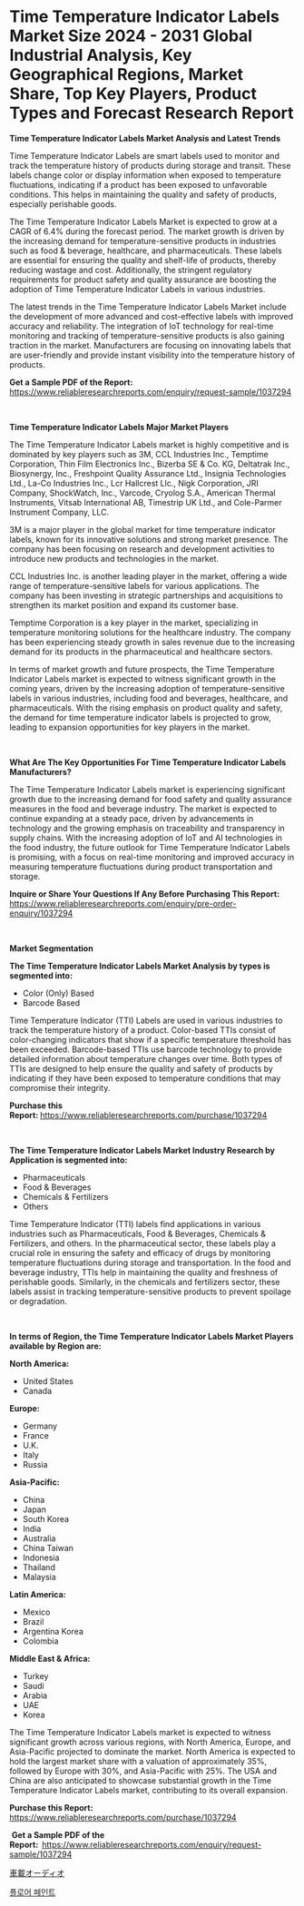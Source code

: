 <p><h1>Time Temperature Indicator Labels Market Size 2024 - 2031 Global Industrial Analysis, Key Geographical Regions, Market Share, Top Key Players, Product Types and Forecast Research Report</h1></p><p><strong>Time Temperature Indicator Labels Market Analysis and Latest Trends</strong></p>
<p><p>Time Temperature Indicator Labels are smart labels used to monitor and track the temperature history of products during storage and transit. These labels change color or display information when exposed to temperature fluctuations, indicating if a product has been exposed to unfavorable conditions. This helps in maintaining the quality and safety of products, especially perishable goods.</p><p>The Time Temperature Indicator Labels Market is expected to grow at a CAGR of 6.4% during the forecast period. The market growth is driven by the increasing demand for temperature-sensitive products in industries such as food & beverage, healthcare, and pharmaceuticals. These labels are essential for ensuring the quality and shelf-life of products, thereby reducing wastage and cost. Additionally, the stringent regulatory requirements for product safety and quality assurance are boosting the adoption of Time Temperature Indicator Labels in various industries.</p><p>The latest trends in the Time Temperature Indicator Labels Market include the development of more advanced and cost-effective labels with improved accuracy and reliability. The integration of IoT technology for real-time monitoring and tracking of temperature-sensitive products is also gaining traction in the market. Manufacturers are focusing on innovating labels that are user-friendly and provide instant visibility into the temperature history of products.</p></p>
<p><strong>Get a Sample PDF of the Report:&nbsp;</strong> <a href="https://www.reliableresearchreports.com/enquiry/request-sample/1037294">https://www.reliableresearchreports.com/enquiry/request-sample/1037294</a></p>
<p>&nbsp;</p>
<p><strong>Time Temperature Indicator Labels Major Market Players</strong></p>
<p><p>The Time Temperature Indicator Labels market is highly competitive and is dominated by key players such as 3M, CCL Industries Inc., Temptime Corporation, Thin Film Electronics Inc., Bizerba SE & Co. KG, Deltatrak Inc., Biosynergy, Inc., Freshpoint Quality Assurance Ltd., Insignia Technologies Ltd., La-Co Industries Inc., Lcr Hallcrest Llc., Nigk Corporation, JRI Company, ShockWatch, Inc., Varcode, Cryolog S.A., American Thermal Instruments, Vitsab International AB, Timestrip UK Ltd., and Cole-Parmer Instrument Company, LLC.</p><p>3M is a major player in the global market for time temperature indicator labels, known for its innovative solutions and strong market presence. The company has been focusing on research and development activities to introduce new products and technologies in the market.</p><p>CCL Industries Inc. is another leading player in the market, offering a wide range of temperature-sensitive labels for various applications. The company has been investing in strategic partnerships and acquisitions to strengthen its market position and expand its customer base.</p><p>Temptime Corporation is a key player in the market, specializing in temperature monitoring solutions for the healthcare industry. The company has been experiencing steady growth in sales revenue due to the increasing demand for its products in the pharmaceutical and healthcare sectors.</p><p>In terms of market growth and future prospects, the Time Temperature Indicator Labels market is expected to witness significant growth in the coming years, driven by the increasing adoption of temperature-sensitive labels in various industries, including food and beverages, healthcare, and pharmaceuticals. With the rising emphasis on product quality and safety, the demand for time temperature indicator labels is projected to grow, leading to expansion opportunities for key players in the market.</p></p>
<p>&nbsp;</p>
<p><strong>What Are The Key Opportunities For Time Temperature Indicator Labels Manufacturers?</strong></p>
<p><p>The Time Temperature Indicator Labels market is experiencing significant growth due to the increasing demand for food safety and quality assurance measures in the food and beverage industry. The market is expected to continue expanding at a steady pace, driven by advancements in technology and the growing emphasis on traceability and transparency in supply chains. With the increasing adoption of IoT and AI technologies in the food industry, the future outlook for Time Temperature Indicator Labels is promising, with a focus on real-time monitoring and improved accuracy in measuring temperature fluctuations during product transportation and storage.</p></p>
<p><strong>Inquire or Share Your Questions If Any Before Purchasing This Report:</strong> <a href="https://www.reliableresearchreports.com/enquiry/pre-order-enquiry/1037294">https://www.reliableresearchreports.com/enquiry/pre-order-enquiry/1037294</a></p>
<p>&nbsp;</p>
<p><strong>Market Segmentation</strong></p>
<p><strong>The Time Temperature Indicator Labels Market Analysis by types is segmented into:</strong></p>
<p><ul><li>Color (Only) Based</li><li>Barcode Based</li></ul></p>
<p><p>Time Temperature Indicator (TTI) Labels are used in various industries to track the temperature history of a product. Color-based TTIs consist of color-changing indicators that show if a specific temperature threshold has been exceeded. Barcode-based TTIs use barcode technology to provide detailed information about temperature changes over time. Both types of TTIs are designed to help ensure the quality and safety of products by indicating if they have been exposed to temperature conditions that may compromise their integrity.</p></p>
<p><strong>Purchase this Report:&nbsp;</strong><a href="https://www.reliableresearchreports.com/purchase/1037294">https://www.reliableresearchreports.com/purchase/1037294</a></p>
<p>&nbsp;</p>
<p><strong>The Time Temperature Indicator Labels Market Industry Research by Application is segmented into:</strong></p>
<p><ul><li>Pharmaceuticals</li><li>Food & Beverages</li><li>Chemicals & Fertilizers</li><li>Others</li></ul></p>
<p><p>Time Temperature Indicator (TTI) labels find applications in various industries such as Pharmaceuticals, Food & Beverages, Chemicals & Fertilizers, and others. In the pharmaceutical sector, these labels play a crucial role in ensuring the safety and efficacy of drugs by monitoring temperature fluctuations during storage and transportation. In the food and beverage industry, TTIs help in maintaining the quality and freshness of perishable goods. Similarly, in the chemicals and fertilizers sector, these labels assist in tracking temperature-sensitive products to prevent spoilage or degradation.</p></p>
<p>&nbsp;</p>
<p><strong>In terms of Region, the Time Temperature Indicator Labels Market Players available by Region are:</strong></p>
<p>
    <p> <strong> North America: </strong>
        <ul>
            <li>United States</li>
            <li>Canada</li>
        </ul>
        </p> 
    <p> <strong> Europe: </strong>
        <ul>
            <li>Germany</li>
            <li>France</li>
            <li>U.K.</li>
            <li>Italy</li>
            <li>Russia</li>
        </ul>
        </p> 
    <p> <strong> Asia-Pacific: </strong>
        <ul>
            <li>China</li>
            <li>Japan</li>
            <li>South Korea</li>
            <li>India</li>
            <li>Australia</li>
            <li>China Taiwan</li>
            <li>Indonesia</li>
            <li>Thailand</li>
            <li>Malaysia</li>
        </ul>
        </p> 
    <p> <strong> Latin America: </strong>
        <ul>
            <li>Mexico</li>
            <li>Brazil</li>
            <li>Argentina Korea</li>
            <li>Colombia</li>
        </ul>
        </p> 
    <p> <strong> Middle East & Africa: </strong>
        <ul>
            <li>Turkey</li>
            <li>Saudi</li>
            <li>Arabia</li>
            <li>UAE</li>
            <li>Korea</li>
        </ul>
    </p>
    </p>
<p><p>The Time Temperature Indicator Labels market is expected to witness significant growth across various regions, with North America, Europe, and Asia-Pacific projected to dominate the market. North America is expected to hold the largest market share with a valuation of approximately 35%, followed by Europe with 30%, and Asia-Pacific with 25%. The USA and China are also anticipated to showcase substantial growth in the Time Temperature Indicator Labels market, contributing to its overall expansion.</p></p>
<p><strong>Purchase this Report: </strong><a href="https://www.reliableresearchreports.com/purchase/1037294">https://www.reliableresearchreports.com/purchase/1037294</a></p>
<p>&nbsp;<strong>Get a Sample PDF of the Report:&nbsp;&nbsp;</strong><a href="https://www.reliableresearchreports.com/enquiry/request-sample/1037294">https://www.reliableresearchreports.com/enquiry/request-sample/1037294</a></p>
<p><strong></strong></p>
<p><p><a href="https://github.com/mreklxf44233/Market-Research-Report-List-1/blob/main/2278125194370.md">車載オーディオ</a></p><p><a href="https://github.com/oajzkywllm460/Market-Research-Report-List-1/blob/main/3778160194094.md">플로어 페인트</a></p></p>